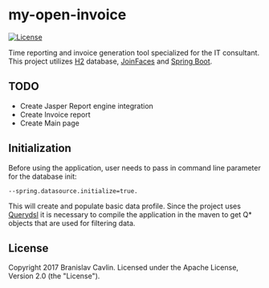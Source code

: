 my-open-invoice
=====
[![License](http://img.shields.io/:license-apache-blue.svg)](http://www.apache.org/licenses/LICENSE-2.0.html)

Time reporting and invoice generation tool specialized for the IT consultant. This project utilizes 
[H2](http://www.h2database.com/html/main.html) database, [JoinFaces](http://joinfaces.org) 
and [Spring Boot](http://projects.spring.io/spring-boot).

## TODO
* Create Jasper Report engine integration<br/>
* Create Invoice report<br/>
* Create Main page<br/>

## Initialization
Before using the application, user needs to pass in command line parameter for the database init: 

```Shell
--spring.datasource.initialize=true.
```

This will create and populate basic data profile. Since the project uses [Querydsl](http://www.querydsl.com/)
it is necessary to compile the application in the maven to get Q* objects that are used for filtering 
data.

## License
Copyright 2017 Branislav Cavlin. Licensed under the Apache License, Version 2.0 (the "License").
